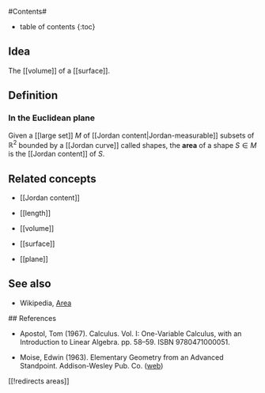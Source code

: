 #Contents#
* table of contents
{:toc}

## Idea

The [[volume]] of a [[surface]].

## Definition

### In the Euclidean plane

Given a [[large set]] $M$ of [[Jordan content|Jordan-measurable]] subsets of $\mathbb{R}^2$ bounded by a [[Jordan curve]] called shapes, the **area** of a shape $S \in M$ is the [[Jordan content]] of $S$. 

## Related concepts

* [[Jordan content]]

* [[length]]

* [[volume]]

* [[surface]]

* [[plane]]

## See also 

* Wikipedia, [Area](https://en.wikipedia.org/wiki/Area)

## References

* Apostol, Tom (1967). Calculus. Vol. I: One-Variable Calculus, with an Introduction to Linear Algebra. pp. 58–59. ISBN 9780471000051.

* Moise, Edwin (1963). Elementary Geometry from an Advanced Standpoint. Addison-Wesley Pub. Co. ([web](https://archive.org/details/elementarygeomet0000mois))

[[!redirects areas]]